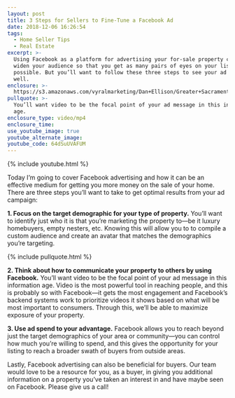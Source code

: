 ```yaml
---
layout: post
title: 3 Steps for Sellers to Fine-Tune a Facebook Ad
date: 2018-12-06 16:26:54
tags:
  - Home Seller Tips
  - Real Estate
excerpt: >-
  Using Facebook as a platform for advertising your for-sale property can help
  widen your audience so that you get as many pairs of eyes on your listing as
  possible. But you’ll want to follow these three steps to see your ad perform
  well.
enclosure: >-
  https://s3.amazonaws.com/vyralmarketing/Dan+Ellison/Greater+Sacramento+Area+Real+Estate-+How+to+Use+Facebook+Advertising.mp4
pullquote: >-
  You’ll want video to be the focal point of your ad message in this information
  age.
enclosure_type: video/mp4
enclosure_time:
use_youtube_image: true
youtube_alternate_image:
youtube_code: 64dSuUVAFUM
---
```


{% include youtube.html %}

Today I’m going to cover Facebook advertising and how it can be an effective medium for getting you more money on the sale of your home. There are three steps you’ll want to take to get optimal results from your ad campaign:

**1. Focus on the target demographic for your type of property.** You’ll want to identify just who it is that you’re marketing the property to—be it luxury homebuyers, empty nesters, etc. Knowing this will allow you to to compile a custom audience and create an avatar that matches the demographics you’re targeting.

{% include pullquote.html %}

**2. Think about how to communicate your property to others by using Facebook.** You’ll want video to be the focal point of your ad message in this information age. Video is the most powerful tool in reaching people, and this is probably so with Facebook—it gets the most engagement and Facebook’s backend systems work to prioritize videos it shows based on what will be most important to consumers. Through this, we’ll be able to maximize exposure of your property.

**3. Use ad spend to your advantage.** Facebook allows you to reach beyond just the target demographics of your area or community—you can control how much you’re willing to spend, and this gives the opportunity for your listing to reach a broader swath of buyers from outside areas.

Lastly, Facebook advertising can also be beneficial for buyers. Our team would love to be a resource for you, as a buyer, in giving you additional information on a property you’ve taken an interest in and have maybe seen on Facebook. Please give us a call!

&nbsp;
